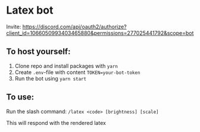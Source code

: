 # Latex bot

Invite: https://discord.com/api/oauth2/authorize?client_id=1066050993403465880&permissions=277025441792&scope=bot

## To host yourself:

1. Clone repo and install packages with `yarn`
1. Create `.env`-file with content `TOKEN=your-bot-token`
1. Run the bot using `yarn start`

## To use:

Run the slash command: `/latex <code> [brightness] [scale]`

This will respond with the rendered latex
